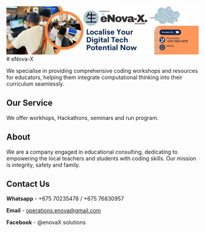 
<img src="img/logoEnovax.jpg" alt="hi" width="100%" height="50%" class="inline"/>
# eNova-X

We specialise in providing comprehensive coding workshops and resources for educators, helping them integrate computational thinking into their curriculum seamlessly.

## Our Service

We offer workhops, Hackathons, seminars and run program.

## About

We are a company engaged in educational consulting, dedicating to empowering the local teachers and students with coding skills. Our mission is integrity, safety and family. 

## Contact Us

**Whatsapp** - +675 70235478 / +675 76830957

**Email** - operations.enova@gmail.com

**Facebook** - @enovaX solutions 
